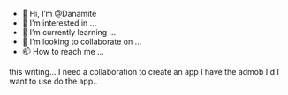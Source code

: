 - 👋 Hi, I’m @Danamite
- 👀 I’m interested in ...
- 🌱 I’m currently learning ...
- 💞️ I’m looking to collaborate on ...
- 📫 How to reach me ...

<!---
Danamite/Danamite is a ✨ special ✨ repository because its `README.md` (this file) appears on your GitHub profile.
You can click the Preview link to take a look at your changes.
--->this writing....I need a collaboration to create an app I have the admob I'd I want to use do the app..
